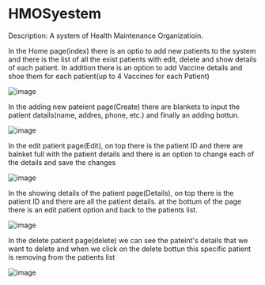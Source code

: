 # HMOSyestem
Description:
A system of Health Maintenance Organizatioin.

In the Home page(index) there is an optio to add new patients to the system
and there is the list of all the exist patients with edit, delete and show details of each patient.
In addition there is an option to add Vaccine details and shoe them for each patient(up to 4 Vaccines for each Patient)


![image](https://user-images.githubusercontent.com/63861553/197388791-004dd4e2-932d-4ae3-8814-e6d768756b99.png)


In the adding new pateient page(Create) there are blankets to input the patient datails(name, addres, phone, etc.) and finally an adding bottun.

![image](https://user-images.githubusercontent.com/63861553/197385727-602742f3-7a79-4d0e-8e59-7151d589cb15.png)

In the edit patient page(Edit), on top there is the patient ID and there are balnket full with the patient details and there is an option to change each of the details and save the changes

![image](https://user-images.githubusercontent.com/63861553/197386142-0426f117-97a8-4be3-9d0c-b8e3a23f8e92.png)

In the showing details of the patient page(Details), on top there is the patient ID and there are all the patient details. at the bottum of the page there is an edit patient option and back to the patients list.

![image](https://user-images.githubusercontent.com/63861553/197386237-fa7c0ccf-e833-4ff0-8b1c-1dddea27162f.png)

In the delete patient page(delete) we can see the pateint's details that we want to delete and when we click on the delete bottun this specific patient is removing from the patients list

![image](https://user-images.githubusercontent.com/63861553/197388228-56d14214-42eb-470c-a6d6-bdab4753177e.png)

